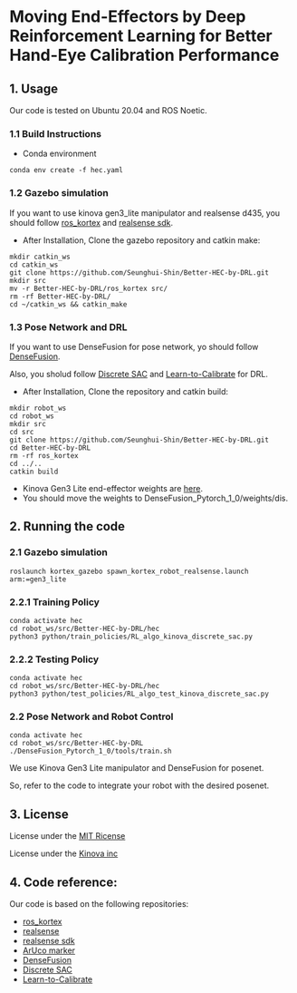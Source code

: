 # Moving End-Effectors by Deep Reinforcement Learning for Better Hand-Eye Calibration Performance 


## 1. Usage

Our code is tested on Ubuntu 20.04 and ROS Noetic.

### 1.1 Build Instructions

- Conda environment
```
conda env create -f hec.yaml
```

### 1.2 Gazebo simulation

If you want to use kinova gen3_lite manipulator and realsense d435, you should follow [ros_kortex](https://github.com/Kinovarobotics/ros_kortex) and [realsense sdk](https://github.com/IntelRealSense/librealsense/blob/master/doc/distribution_linux.md).

- After Installation, Clone the gazebo repository and catkin make:
```
mkdir catkin_ws
cd catkin_ws
git clone https://github.com/Seunghui-Shin/Better-HEC-by-DRL.git
mkdir src
mv -r Better-HEC-by-DRL/ros_kortex src/
rm -rf Better-HEC-by-DRL/
cd ~/catkin_ws && catkin_make
```

### 1.3 Pose Network and DRL

If you want to use DenseFusion for pose network, yo should follow [DenseFusion](https://github.com/j96w/DenseFusion).

Also, you sholud follow [Discrete SAC](https://github.com/BY571/SAC_discrete) and [Learn-to-Calibrate](https://github.com/ethz-asl/Learn-to-Calibrate/tree/master?tab=readme-ov-file) for DRL.

- After Installation, Clone the repository and catkin build:
```
mkdir robot_ws
cd robot_ws
mkdir src
cd src
git clone https://github.com/Seunghui-Shin/Better-HEC-by-DRL.git
cd Better-HEC-by-DRL
rm -rf ros_kortex
cd ../..
catkin build
```

- Kinova Gen3 Lite end-effector weights are [here](https://drive.google.com/drive/u/1/folders/1eSech0IvzmTBDrLPPm-NSky1l2skHeAF).
- You should move the weights to DenseFusion_Pytorch_1_0/weights/dis.


## 2. Running the code

### 2.1 Gazebo simulation
```
roslaunch kortex_gazebo spawn_kortex_robot_realsense.launch arm:=gen3_lite
```
   
### 2.2.1 Training Policy
```
conda activate hec
cd robot_ws/src/Better-HEC-by-DRL/hec
python3 python/train_policies/RL_algo_kinova_discrete_sac.py
```
### 2.2.2 Testing Policy
```
conda activate hec
cd robot_ws/src/Better-HEC-by-DRL/hec
python3 python/test_policies/RL_algo_test_kinova_discrete_sac.py
```

### 2.2 Pose Network and Robot Control
```
conda activate hec
cd robot_ws/src/Better-HEC-by-DRL
./DenseFusion_Pytorch_1_0/tools/train.sh
```
We use Kinova Gen3 Lite manipulator and DenseFusion for posenet.

So, refer to the code to integrate your robot with the desired posenet.

## 3. License

License under the [MIT Ricense](https://github.com/Seunghui-Shin/Better-HEC-by-DRL/blob/main/DenseFusion_Pytorch_1_0/LICENSE)

License under the [Kinova inc](https://github.com/Seunghui-Shin/Better-HEC-by-DRL/blob/main/ros_kortex/LICENSE)


## 4. Code reference:

Our code is based on the following repositories:

- [ros_kortex](https://github.com/Kinovarobotics/ros_kortex)
- [realsense](https://github.com/issaiass/realsense2_description)
- [realsense sdk](https://github.com/IntelRealSense/librealsense/blob/master/doc/distribution_linux.md)
- [ArUco marker](https://github.com/ValerioMagnago/aruco_description)
- [DenseFusion](https://github.com/j96w/DenseFusion)
- [Discrete SAC](https://github.com/BY571/SAC_discrete)
- [Learn-to-Calibrate](https://github.com/ethz-asl/Learn-to-Calibrate/tree/master?tab=readme-ov-file)
